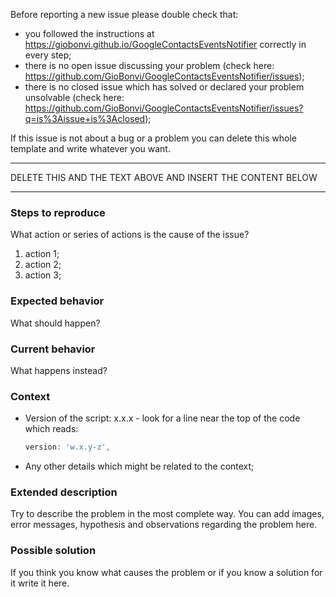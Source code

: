 <!-- markdownlint-disable-->
Before reporting a new issue please double check that:

- you followed the instructions at https://giobonvi.github.io/GoogleContactsEventsNotifier correctly in every step;
- there is no open issue discussing your problem (check here: https://github.com/GioBonvi/GoogleContactsEventsNotifier/issues);
- there is no closed issue which has solved or declared your problem unsolvable (check here: https://github.com/GioBonvi/GoogleContactsEventsNotifier/issues?q=is%3Aissue+is%3Aclosed);

If this issue is not about a bug or a problem you can delete this whole template
and write whatever you want.

****************************************************************************
 DELETE THIS AND THE TEXT ABOVE AND INSERT THE CONTENT BELOW
****************************************************************************
<!-- markdownlint-enable-->
<!-- markdownlint-disable MD002 -->

### Steps to reproduce

What action or series of actions is the cause of the issue?

1. action 1;
2. action 2;
3. action 3;

### Expected behavior

 What should happen?

### Current behavior

What happens instead?

### Context

- Version of the script: x.x.x - look for a line near the top of the code which
  reads:
  ```javascript
  version: 'w.x.y-z',
  ```
- Any other details which might be related to the context;

### Extended description

Try to describe the problem in the most complete way. You can add images,
error messages, hypothesis and observations regarding the problem here.

### Possible solution

If you think you know what causes the problem or if you know a solution for it
write it here.